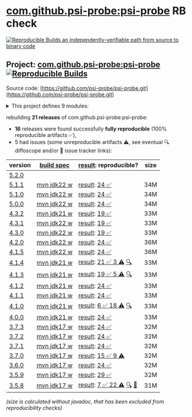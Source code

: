 [com.github.psi-probe:psi-probe](https://central.sonatype.com/artifact/com.github.psi-probe/psi-probe/versions) RB check
=======

[![Reproducible Builds](https://reproducible-builds.org/images/logos/rb.svg) an independently-verifiable path from source to binary code](https://reproducible-builds.org/)

## Project: [com.github.psi-probe:psi-probe](https://central.sonatype.com/artifact/com.github.psi-probe/psi-probe/versions) [![Reproducible Builds](https://img.shields.io/endpoint?url=https://raw.githubusercontent.com/jvm-repo-rebuild/reproducible-central/master/content/com/github/psi-probe/badge.json)](https://github.com/jvm-repo-rebuild/reproducible-central/blob/master/content/com/github/psi-probe/README.md)

Source code: [https://github.com/psi-probe/psi-probe.git](https://github.com/psi-probe/psi-probe.git)

<details><summary>This project defines 9 modules:</summary>

* [com.github.psi-probe:psi-probe](https://central.sonatype.com/artifact/com.github.psi-probe/psi-probe/overview)
* [com.github.psi-probe:psi-probe-core](https://central.sonatype.com/artifact/com.github.psi-probe/psi-probe-core/overview)
* [com.github.psi-probe:psi-probe-rest](https://central.sonatype.com/artifact/com.github.psi-probe/psi-probe-rest/overview)
* [com.github.psi-probe:psi-probe-tomcat10](https://central.sonatype.com/artifact/com.github.psi-probe/psi-probe-tomcat10/overview)
* [com.github.psi-probe:psi-probe-tomcat11](https://central.sonatype.com/artifact/com.github.psi-probe/psi-probe-tomcat11/overview)
* [com.github.psi-probe:psi-probe-tomcat7](https://central.sonatype.com/artifact/com.github.psi-probe/psi-probe-tomcat7/overview)
* [com.github.psi-probe:psi-probe-tomcat85](https://central.sonatype.com/artifact/com.github.psi-probe/psi-probe-tomcat85/overview)
* [com.github.psi-probe:psi-probe-tomcat9](https://central.sonatype.com/artifact/com.github.psi-probe/psi-probe-tomcat9/overview)
* [com.github.psi-probe:psi-probe-web](https://central.sonatype.com/artifact/com.github.psi-probe/psi-probe-web/overview)
</details>

rebuilding **21 releases** of com.github.psi-probe:psi-probe:
- **16** releases were found successfully **fully reproducible** (100% reproducible artifacts :white_check_mark:),
- 5 had issues (some unreproducible artifacts :warning:, see eventual :mag: diffoscope and/or :memo: issue tracker links):

| version | [build spec](/BUILDSPEC.md) | [result](https://reproducible-builds.org/docs/jvm/): reproducible? | size |
| -- | --------- | ------ | -- |
| [5.2.0](https://central.sonatype.com/artifact/com.github.psi-probe/psi-probe/5.2.0/pom) | | | |
| [5.1.1](https://central.sonatype.com/artifact/com.github.psi-probe/psi-probe/5.1.1/pom) | [mvn jdk22 w](psi-probe-5.1.1.buildspec) | [result](psi-probe-5.1.1.buildinfo): [24 :white_check_mark: ](psi-probe-5.1.1.buildcompare) | 34M |
| [5.1.0](https://central.sonatype.com/artifact/com.github.psi-probe/psi-probe/5.1.0/pom) | [mvn jdk22 w](psi-probe-5.1.0.buildspec) | [result](psi-probe-5.1.0.buildinfo): [24 :white_check_mark: ](psi-probe-5.1.0.buildcompare) | 34M |
| [5.0.0](https://central.sonatype.com/artifact/com.github.psi-probe/psi-probe/5.0.0/pom) | [mvn jdk22 w](psi-probe-5.0.0.buildspec) | [result](psi-probe-5.0.0.buildinfo): [24 :white_check_mark: ](psi-probe-5.0.0.buildcompare) | 34M |
| [4.3.2](https://central.sonatype.com/artifact/com.github.psi-probe/psi-probe/4.3.2/pom) | [mvn jdk21 w](psi-probe-4.3.2.buildspec) | [result](psi-probe-4.3.2.buildinfo): [19 :white_check_mark: ](psi-probe-4.3.2.buildcompare) | 33M |
| [4.3.1](https://central.sonatype.com/artifact/com.github.psi-probe/psi-probe/4.3.1/pom) | [mvn jdk22 w](psi-probe-4.3.1.buildspec) | [result](psi-probe-4.3.1.buildinfo): [19 :white_check_mark: ](psi-probe-4.3.1.buildcompare) | 33M |
| [4.3.0](https://central.sonatype.com/artifact/com.github.psi-probe/psi-probe/4.3.0/pom) | [mvn jdk22 w](psi-probe-4.3.0.buildspec) | [result](psi-probe-4.3.0.buildinfo): [19 :white_check_mark: ](psi-probe-4.3.0.buildcompare) | 33M |
| [4.2.0](https://central.sonatype.com/artifact/com.github.psi-probe/psi-probe/4.2.0/pom) | [mvn jdk22 w](psi-probe-4.2.0.buildspec) | [result](psi-probe-4.2.0.buildinfo): [24 :white_check_mark: ](psi-probe-4.2.0.buildcompare) | 36M |
| [4.1.5](https://central.sonatype.com/artifact/com.github.psi-probe/psi-probe/4.1.5/pom) | [mvn jdk22 w](psi-probe-4.1.5.buildspec) | [result](psi-probe-4.1.5.buildinfo): [24 :white_check_mark: ](psi-probe-4.1.5.buildcompare) | 36M |
| [4.1.4](https://central.sonatype.com/artifact/com.github.psi-probe/psi-probe/4.1.4/pom) | [mvn jdk21 w](psi-probe-4.1.4.buildspec) | [result](psi-probe-4.1.4.buildinfo): [21 :white_check_mark:  3 :warning:](psi-probe-4.1.4.buildcompare) [:mag:](psi-probe-4.1.4.diffoscope) | 33M |
| [4.1.3](https://central.sonatype.com/artifact/com.github.psi-probe/psi-probe/4.1.3/pom) | [mvn jdk21 w](psi-probe-4.1.3.buildspec) | [result](psi-probe-4.1.3.buildinfo): [19 :white_check_mark:  5 :warning:](psi-probe-4.1.3.buildcompare) [:mag:](psi-probe-4.1.3.diffoscope) | 33M |
| [4.1.2](https://central.sonatype.com/artifact/com.github.psi-probe/psi-probe/4.1.2/pom) | [mvn jdk21 w](psi-probe-4.1.2.buildspec) | [result](psi-probe-4.1.2.buildinfo): [24 :white_check_mark: ](psi-probe-4.1.2.buildcompare) | 33M |
| [4.1.1](https://central.sonatype.com/artifact/com.github.psi-probe/psi-probe/4.1.1/pom) | [mvn jdk21 w](psi-probe-4.1.1.buildspec) | [result](psi-probe-4.1.1.buildinfo): [24 :white_check_mark: ](psi-probe-4.1.1.buildcompare) | 33M |
| [4.1.0](https://central.sonatype.com/artifact/com.github.psi-probe/psi-probe/4.1.0/pom) | [mvn jdk21 w](psi-probe-4.1.0.buildspec) | [result](psi-probe-4.1.0.buildinfo): [6 :white_check_mark:  18 :warning:](psi-probe-4.1.0.buildcompare) [:mag:](psi-probe-4.1.0.diffoscope) | 33M |
| [4.0.0](https://central.sonatype.com/artifact/com.github.psi-probe/psi-probe/4.0.0/pom) | [mvn jdk21 w](psi-probe-4.0.0.buildspec) | [result](psi-probe-4.0.0.buildinfo): [24 :white_check_mark: ](psi-probe-4.0.0.buildcompare) | 33M |
| [3.7.3](https://central.sonatype.com/artifact/com.github.psi-probe/psi-probe/3.7.3/pom) | [mvn jdk17 w](psi-probe-3.7.3.buildspec) | [result](psi-probe-3.7.3.buildinfo): [24 :white_check_mark: ](psi-probe-3.7.3.buildcompare) | 32M |
| [3.7.2](https://central.sonatype.com/artifact/com.github.psi-probe/psi-probe/3.7.2/pom) | [mvn jdk17 w](psi-probe-3.7.2.buildspec) | [result](psi-probe-3.7.2.buildinfo): [24 :white_check_mark: ](psi-probe-3.7.2.buildcompare) | 32M |
| [3.7.1](https://central.sonatype.com/artifact/com.github.psi-probe/psi-probe/3.7.1/pom) | [mvn jdk17 w](psi-probe-3.7.1.buildspec) | [result](psi-probe-3.7.1.buildinfo): [24 :white_check_mark: ](psi-probe-3.7.1.buildcompare) | 32M |
| [3.7.0](https://central.sonatype.com/artifact/com.github.psi-probe/psi-probe/3.7.0/pom) | [mvn jdk17 w](psi-probe-3.7.0.buildspec) | [result](psi-probe-3.7.0.buildinfo): [15 :white_check_mark:  9 :warning:](psi-probe-3.7.0.buildcompare) | 32M |
| [3.6.0](https://central.sonatype.com/artifact/com.github.psi-probe/psi-probe/3.6.0/pom) | [mvn jdk17 w](psi-probe-3.6.0.buildspec) | [result](psi-probe-3.6.0.buildinfo): [24 :white_check_mark: ](psi-probe-3.6.0.buildcompare) | 32M |
| [3.5.9](https://central.sonatype.com/artifact/com.github.psi-probe/psi-probe/3.5.9/pom) | [mvn jdk17 w](psi-probe-3.5.9.buildspec) | [result](psi-probe-3.5.9.buildinfo): [29 :white_check_mark: ](psi-probe-3.5.9.buildcompare) | 32M |
| [3.5.8](https://central.sonatype.com/artifact/com.github.psi-probe/psi-probe/3.5.8/pom) | [mvn jdk17 w](psi-probe-3.5.8.buildspec) | [result](psi-probe-3.5.8.buildinfo): [7 :white_check_mark:  22 :warning:](psi-probe-3.5.8.buildcompare) [:mag:](psi-probe-3.5.8.diffoscope) [:memo:](https://github.com/psi-probe/psi-probe/pull/2114) | 31M |

<i>(size is calculated without javadoc, that has been excluded from reproducibility checks)</i>

